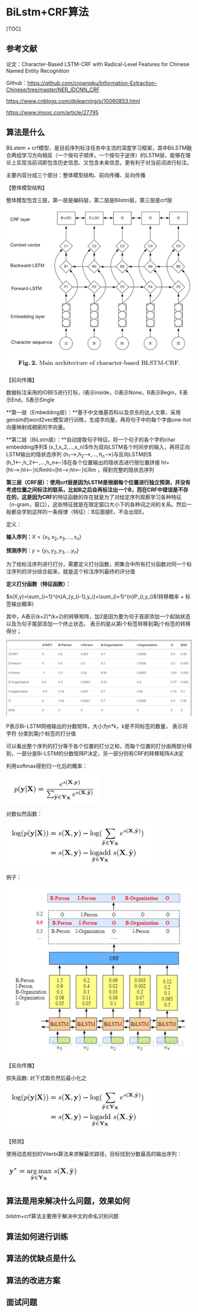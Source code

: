 # BiLstm+CRF算法

[TOC]

## 参考文献

论文：Character-Based LSTM-CRF with Radical-Level Features for Chinese Named Entity Recognition

Github：https://github.com/crownpku/Information-Extraction-Chinese/tree/master/NER_IDCNN_CRF

https://www.cnblogs.com/dplearning/p/10060853.html

https://www.imooc.com/article/27795

## 算法是什么

BiLstem + crf模型，是目前序列标注任务中主流的深度学习框架，其中BiLSTM融合两组学习方向相反（一个按句子顺序，一个按句子逆序）的LSTM层，能够在理论上实现当前词即包含历史信息、又包含未来信息，更有利于对当前词进行标注。

主要内容分成三个部分：整体模型结构、前向传播、反向传播

【整体模型结构】

整体模型包含三层，第一层是编码层，第二层是Bilstm层，第三层是crf层

![bilstm](./fig/bilstm.png)



【前向传播】

数据标注采用的IOBES进行打标，I表示inside，O表示None，B表示Begin，E表示End，S表示Single

**第一层（Embedding层）：**基于中文维基百科以及京东的达人文章，采用gensim的word2vec模型进行训练，生成字向量。再将句子中的每个字由one-hot向量映射成稠密的字向量。

**第二层（BiLstm层）：**自动提取句子特征。将一个句子的各个字的char embedding序列$ (x_1,x_2,...,x_n)$作为双向LSTM各个时间步的输入，再将正向LSTM输出的隐状态序列 $(h_1⟶,h_2⟶,...,h_n⟶)$与反向LSTM的$ (h_1⟵,h_2⟵,...,h_n⟵)$在各个位置输出的隐状态进行按位置拼接 ht=[ht⟶;ht⟵]∈Rmht=[ht⟶;ht⟵]∈Rm ，得到完整的隐状态序列

**第三层（CRF层）：**使用crf层是因为LSTM是根据每个位置进行独立预测，并没有考虑位置之间标注的联系，比如B之后会再标注出一个B，而在CRF中错误是不存在的，这是因为**CRF**的特征函数的存在就是为了对给定序列观察学习各种特征（n-gram，窗口），这些特征就是在限定窗口大小下的各种词之间的关系。然后一般都会学到这样的一条规律（特征）：B后面接E，不会出现E。

定义：

**输入序列：**$X=\{x_1,x_2,x_3,...,x_n\}$

**预测序列**：$y=\{y_1,y_2,y_3,...y_n\}$

为了给标注序列进行打分，需要定义打分函数，把集合中所有打分函数对同一个标注序列的评分综合起来，就是这个标注序列最终的评分值

**定义打分函数（特征函数）：**

$s(X,y)=\sum_{i=1}^{n}A_{y_{i-1},y_i}+\sum_{i=1}^{n}P_{i,y_i}$(转移概率 + 标签输出概率)

其中，A表示(k+2)*(k+2)的转移矩阵，加2是因为要为句子首部添加一个起始状态以及为句子尾部添加一个终止状态，    表示的是从第i个标签转移到第j个标签的转移得分；

![转移](./fig/转移概率.jpg)

P表示Bi-LSTM网络输出的分数矩阵，大小为n*k，k是不同标签的数量，  表示将字符    分类到第j个标签的打分值

可以看出整个序列的打分等于各个位置的打分之和，而每个位置的打分由两部分得到，一部分是Bi-LSTM的分数矩阵P决定，另一部分则有CRF的转移矩阵A决定

利用softmax得到归一化后的概率：

![softmax](./fig/softmaxcrf.jpg)

对数似然函数：

![对数似然](./fig/对数似然函数.jpg)

例子：

![bilstmcrf](./fig/bilstmcrf.jpg)

【反向传播】

损失函数: 对下式取负然后最小化之

![对数似然](./fig/对数似然函数.jpg)



【预测】

使用动态规划的Viterbi算法来求解最优路径，目标找到分数最高的输出序列：

![维特比](./fig/维特比.jpg)

## 算法是用来解决什么问题，效果如何

bilstm+crf算法主要用于解决中文的命名识别问题



## 算法如何进行训练

## 算法的优缺点是什么

## 算法的改进方案

## 面试问题